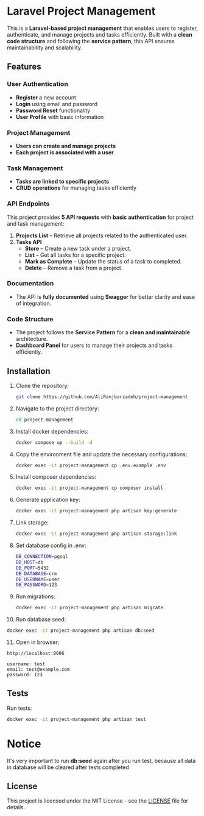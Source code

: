 # Laravel Project Management

This is a **Laravel-based project management** that enables users to register, authenticate, and manage projects and
tasks efficiently. Built with a **clean code structure** and following the **service pattern**, this API ensures
maintainability and scalability.

## Features

### User Authentication

- **Register** a new account
- **Login** using email and password
- **Password Reset** functionality
- **User Profile** with basic information

### Project Management

- **Users can create and manage projects**
- **Each project is associated with a user**

### Task Management

- **Tasks are linked to specific projects**
- **CRUD operations** for managing tasks efficiently

### API Endpoints

This project provides **5 API requests** with **basic authentication** for project and task management:

1. **Projects List** – Retrieve all projects related to the authenticated user.
2. **Tasks API**
    - **Store** – Create a new task under a project.
    - **List** – Get all tasks for a specific project.
    - **Mark as Complete** – Update the status of a task to completed.
    - **Delete** – Remove a task from a project.

### Documentation

- The API is **fully documented** using **Swagger** for better clarity and ease of integration.

### Code Structure

- The project follows the **Service Pattern** for a **clean and maintainable** architecture.
- **Dashboard Panel** for users to manage their projects and tasks efficiently.

## Installation

1. Clone the repository:
   ```sh
   git clone https://github.com/AliRanjbarzadeh/project-management
   ```
2. Navigate to the project directory:
   ```sh
   cd project-management
   ```
3. Install docker dependencies:
   ```sh
   docker compose up --build -d
   ```
4. Copy the environment file and update the necessary configurations:
   ```sh
   docker exec -it project-management cp .env.example .env
   ```
5. Install composer dependencies:
   ```sh
   docker exec -it project-management cp composer install
   ```
6. Generate application key:
   ```sh
   docker exec -it project-management php artisan key:generate
   ```
7. Link storage:
   ```sh
   docker exec -it project-management php artisan storage:link
   ```
8. Set database config in .env:
   ```sh
   DB_CONNECTION=pgsql
   DB_HOST=db
   DB_PORT=5432
   DB_DATABASE=crm
   DB_USERNAME=user
   DB_PASSWORD=123
   ```
9. Run migrations:
   ```sh
   docker exec -it project-management php artisan migrate
   ```
10. Run database seed:
   ```sh
   docker exec -it project-management php artisan db:seed
   ```
11. Open in browser:
   ```url
   http://localhost:8006
   
   username: test
   email: test@example.com
   password: 123
   ```

## Tests

Run tests:

   ```sh
   docker exec -it project-management php artisan test
   ```

# Notice

It's very important to run **db:seed** again after you run test, because all data in database will be cleared after
tests completed

## License

This project is licensed under the MIT License - see the [LICENSE](LICENSE) file for details.